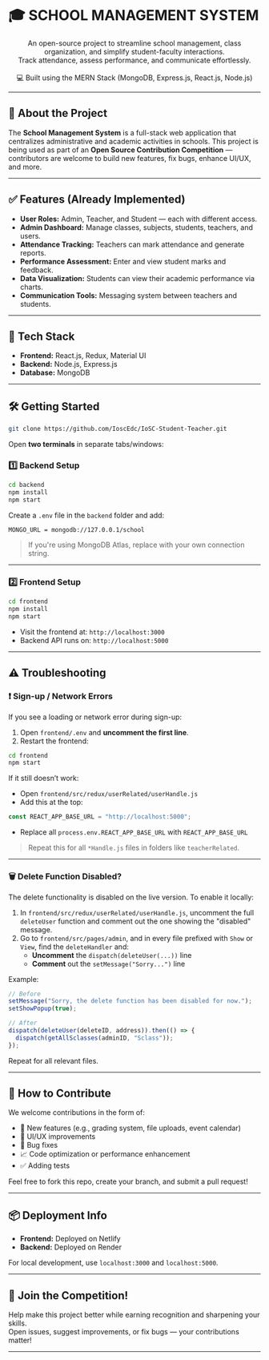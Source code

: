 # 🎓 SCHOOL MANAGEMENT SYSTEM

<p align="center">
An open-source project to streamline school management, class organization, and simplify student-faculty interactions.<br>
Track attendance, assess performance, and communicate effortlessly.<br><br>
💻 Built using the MERN Stack (MongoDB, Express.js, React.js, Node.js)
</p>

---

## 🚀 About the Project

The **School Management System** is a full-stack web application that centralizes administrative and academic activities in schools. This project is being used as part of an **Open Source Contribution Competition** — contributors are welcome to build new features, fix bugs, enhance UI/UX, and more.

---

## ✅ Features (Already Implemented)

- **User Roles:** Admin, Teacher, and Student — each with different access.
- **Admin Dashboard:** Manage classes, subjects, students, teachers, and users.
- **Attendance Tracking:** Teachers can mark attendance and generate reports.
- **Performance Assessment:** Enter and view student marks and feedback.
- **Data Visualization:** Students can view their academic performance via charts.
- **Communication Tools:** Messaging system between teachers and students.

---

## 🧰 Tech Stack

- **Frontend:** React.js, Redux, Material UI  
- **Backend:** Node.js, Express.js  
- **Database:** MongoDB

---

## 🛠️ Getting Started

```bash
git clone https://github.com/IoscEdc/IoSC-Student-Teacher.git
```

Open **two terminals** in separate tabs/windows:

### 1️⃣ Backend Setup

```bash
cd backend
npm install
npm start
```

Create a `.env` file in the `backend` folder and add:

```
MONGO_URL = mongodb://127.0.0.1/school
```

> If you're using MongoDB Atlas, replace with your own connection string.

---

### 2️⃣ Frontend Setup

```bash
cd frontend
npm install
npm start
```

- Visit the frontend at: `http://localhost:3000`
- Backend API runs on: `http://localhost:5000`

---

## ⚠️ Troubleshooting

### ❗ Sign-up / Network Errors

If you see a loading or network error during sign-up:

1. Open `frontend/.env` and **uncomment the first line**.
2. Restart the frontend:

```bash
cd frontend
npm start
```

If it still doesn’t work:

- Open `frontend/src/redux/userRelated/userHandle.js`
- Add this at the top:

```js
const REACT_APP_BASE_URL = "http://localhost:5000";
```

- Replace all `process.env.REACT_APP_BASE_URL` with `REACT_APP_BASE_URL`

> Repeat this for all `*Handle.js` files in folders like `teacherRelated`.

---

### 🗑️ Delete Function Disabled?

The delete functionality is disabled on the live version. To enable it locally:

1. In `frontend/src/redux/userRelated/userHandle.js`, uncomment the full `deleteUser` function and comment out the one showing the "disabled" message.
2. Go to `frontend/src/pages/admin`, and in every file prefixed with `Show` or `View`, find the `deleteHandler` and:
   - **Uncomment** the `dispatch(deleteUser(...))` line
   - **Comment** out the `setMessage("Sorry...")` line

Example:

```js
// Before
setMessage("Sorry, the delete function has been disabled for now.");
setShowPopup(true);

// After
dispatch(deleteUser(deleteID, address)).then(() => {
  dispatch(getAllSclasses(adminID, "Sclass"));
});
```

Repeat for all relevant files.

---

## 🌟 How to Contribute

We welcome contributions in the form of:

- 🚀 New features (e.g., grading system, file uploads, event calendar)
- 🎨 UI/UX improvements
- 🐛 Bug fixes
- 📈 Code optimization or performance enhancement
- ✅ Adding tests

Feel free to fork this repo, create your branch, and submit a pull request!

---

## 📦 Deployment Info

- **Frontend:** Deployed on Netlify  
- **Backend:** Deployed on Render  

For local development, use `localhost:3000` and `localhost:5000`.

---

## 🙌 Join the Competition!

Help make this project better while earning recognition and sharpening your skills.  
Open issues, suggest improvements, or fix bugs — your contributions matter!

---
